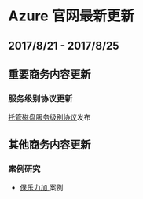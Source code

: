 <properties
	pageTitle="Azure 官网本周更新 | Azure"
    description="Azure 官网本周更新"
    services=""
    documentationCenter=""
    authors=""
    manager=""
    editor=""
    tags=""/>

<tags ms.service="weekly-updates" ms.date="" wacn.date="" wacn.lang="cn"/>

# Azure 官网最新更新

## 2017/8/21 - 2017/8/25

## 重要商务内容更新
### 服务级别协议更新

<p><a id="weekly-updates-8-22_managed-disks-sla"  href="/support/sla/managed-disks">托管磁盘服务级别协议</a>发布</p>

## 其他商务内容更新
### 案例研究
<ul>
<li><a id="weekly-updates-8-22_pernod-ricard-china"  href="/partnerancasestudy/case-studies/pernod-ricard-china/">保乐力加 </a>案例</li>
</ul>


